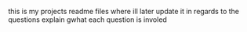 this is my projects readme files where ill later update it in regards to the questions explain gwhat each question is involed 

